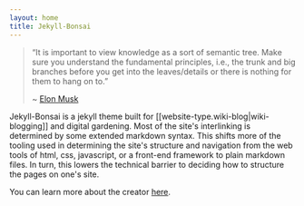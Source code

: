```yaml
---
layout: home
title: Jekyll-Bonsai
---
```


> “It is important to view knowledge as a sort of semantic tree. Make sure you understand the fundamental principles, i.e., the trunk and big branches before you get into the leaves/details or there is nothing for them to hang on to.”
> 
> ~ [Elon Musk](https://www.reddit.com/r/IAmA/comments/2rgsan/comment/cnfre0a/?utm_source=share&utm_medium=web2x&context=3)

Jekyll-Bonsai is a jekyll theme built for [[website-type.wiki-blog|wiki-blogging]] and digital gardening. Most of the site's interlinking is determined by some extended markdown syntax. This shifts more of the tooling used in determining the site's structure and navigation from the web tools of html, css, javascript, or a front-end framework to plain markdown files. In turn, this lowers the technical barrier to deciding how to structure the pages on one's site.

You can learn more about the creator [here](https://manunam.me).
